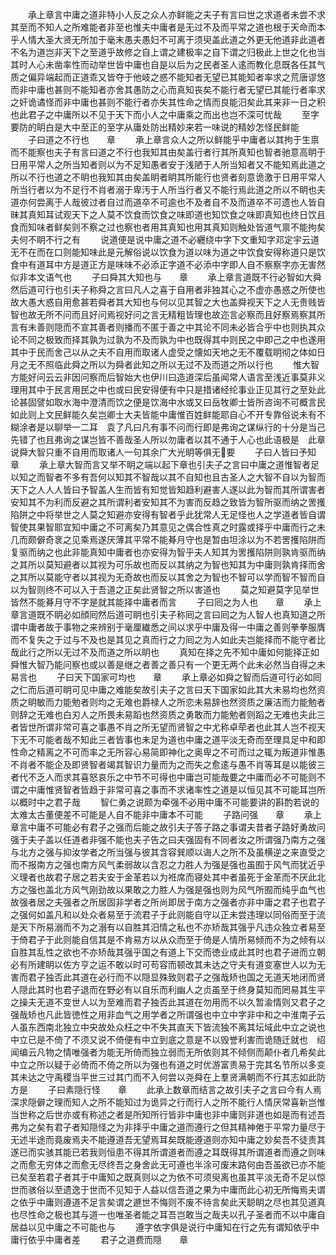 <!-- { "loadSidebar": true } -->
　　承上章言中庸之道非特小人反之众人亦鲜能之夫子有言曰世之求道者未尝不求其至而不知人之所难能者非至也惟夫中庸者是无过不及而平常之道也根于天命而本乎人情大圣大贤无所加于毫末愚夫愚妇不可离于须臾盖此道之外更无他道非此道者不名为道岂非天下之至道乎故修之自上谓之建极率之自下谓之归极此上世之化也当其时人心未凿率性而动举世皆中庸也自是以后为之民者圣人逺而教化息既各任其气质之偏异端起而正道乖又皆夺于他岐之惑不能知者无望已其能知者率求之荒唐谬悠而非中庸也甚则不能知者亦舍其愚防之心而真知丧矣不能行者无望已其能行者率求之奸诡谲怪而非中庸也甚则不能行者亦失其性命之情而良能汨矣此其来非一日之积也此君子之中庸所以不见于天下而小人之中庸乘之而出也岂不深可忧哉
　　至字要防的眀白是大中至正的至字从庸处防出精妙来若一味说的精妙怎怪民鲜能
　　子曰道之不行也　　章
　　承上章言众人之所以鲜能乎中庸者以其拘于生禀而不能察也夫子有言曰道之不行也我知其由矣盖行者行其所真知也智者驰意高眀于日用平常人之所当知者则以为不足知愚者安于浅陋于人所当知者又不能知焉此道之所以不行也道之不眀也我知其由矣盖眀者眀其所能行也贤者刻意诡激于日用平常人所当行者以为不足行不肖者溺于卑汚于人所当行者又不能行焉此道之所以不眀也夫道亦何尝离于人哉彼过者自过而道卒不可逾也不及者自不及而道卒不可遗也人皆自昧其真知耳试观天下之人莫不饮食而饮食之味即道也知饮食之味即真知也终日饮且食而知味者鲜矣则不察之过也察也者用其真知也用其真知则触处皆道气禀不能拘矣夫何不眀不行之有
　　说道便是说中庸之道不必纒绕中字下文重知字邓定宇云道无不在而在口则能知味此是元解俗说以饮食为道以味为道之中饮食安得称道只是饮食中有道耳中方是道正方是味味不必添正字道不必添中字即人自不察察字亦无害然似非本文语气也
　　子曰舜其大知也与　　章
　　承上章言道既不行必智如大舜然后道可行也引夫子称舜之言曰凡人之喜于自用者非独其心之不虚亦愚惑之所使也故大愚大惑自用愈甚若舜者其大知也与何以见其智之大也盖舜视天下之人无贵贱皆智也故无所不问而且好问焉视好问之言无精粗皆理也故迩言必察而且好察焉察其所言有未善则隠而不宣其善者则播而不匿于善之中其论不同未必皆合乎中也则执其众论不同之极致而择其孰为过孰为不及而孰为中也既得其中则民之中即己之中也遂用其中于民而舍己以从之夫不自用而取诸人虚受之懐如天地之无不覆载眀彻之体如日月之无不照临此舜之所以为舜者此知之所以无过不及而道之所以行也
　　惟大智方能好问云云非因问察而后智始大也伊川曰造道深后虽闻常人语言至浅近事莫非义理用其中于民言用民之中也或曰民安得便有中只是措诸经纶事业正见其行之至处此论甚固譬如取水海中澄清而饮之便是饮海中水或又曰岳牧卿士皆所咨询不可概言民如此则上文民鲜能久矣岂卿士大夫皆能中庸惟百姓鲜能耶自心不开专靠俗说未有不糊涂者是以聊举一二耳　袁了凡曰凡有事不问而行即是弗询之谋纵行的十分是当己先错了也且弗询之谋岂皆不善哉圣人所以勿庸者以其不通于人心也此语极是　此章说舜大智只重不自用而取诸人一句其余广大光眀等俱无要
　　子曰人皆曰予知　章
　　承上章大智而言又举不眀之端以起下章也引夫子之言曰中庸之道惟智者足以知之而智者不多有吾何以知其不智哉以其不自知也且古圣人之大智不自以为智而天下之人人人皆曰予智盖人生而皆有知觉皆知趋利避害人遂以此为智而其所谓害者安知其不为利而反避之其所谓利者安知其不为害而反趋之致皆为智所驱而纳之罟擭陷阱之中将举世之人莫之知避亦安得有智者乎此犹常人无足怪也人之学道者皆自谓智使其果智耶宜知中庸之不可离矣乃其意见之偶合性真之时露或择乎中庸而行之未几而颇僻奇衺之见乘焉遂厌薄其平常不能朞月守也是暂由坦涂以为不若罟擭陷阱而复驱而纳之也此非能真知中庸者也亦安得为智乎夫人知其为罟擭陷阱则孰肯驱而纳之其所以莫知避者以其视为可乐故也而反以其纳之为智也知其为中庸则孰肯择而舍之其所以莫能守者以其视为无奇故也而反以其舍之为智也不智可以学而智不智而自以为智则终不可以入于吾道之正矣此贤智之所以害道也
　　莫之知避莫字见举世皆然不能朞月守不字是就其能择中庸者而言
　　子曰囘之为人也　　章
　　承上章言道既不眀必如顔囘然后道可眀也引夫子称囘之言曰囘之为人智人也真知道之所谓中庸者故于事物之来辨别于毫厘纎悉之间以求乎中庸及得一中庸之善则拳拳服膺而不复失之于过与不及也是其见之真而行之力囘之为人如此夫岂能择而不能守者比哉此行之所以无过不及而道之所以眀也
　　真知在择之先不知中庸如何能择正如舜惟大智乃能问察也或以善是继之者善之善只有一个更无两个此未必然当自得之未易言也
　　子曰天下国家可均也　　章
　　承上章必如舜之智而后道可行必如囘之仁而后道可眀可见中庸之难能矣故引夫子之言曰天下国家如此其大未易均也然资质之眀敏而力能勉者则均之无难也爵禄人之所恋未易辞也然资质之廉洁而力能勉者则辞之无难也白刃人之所畏未易蹈也然资质之勇敢而力能勉者则蹈之无难也夫此三者皆世所谓非常可喜之事愚不肖之所无望而贤智之中尤称卓荦者也此其人岂不视天下无不可能者哉不知此三者皆事也未足为道也中庸之道平淡无奇而至理具足中和即性命之精离之不可而率之无所容心易简即神化之奥卑之不可而过之辄为叛道非惟愚不肖者不能企及即贤智者竭其智识力量而为之而失之愈逺与愚不肖等耳是以能彼三者代不乏人而求其喜怒哀乐之中节不可得也中庸岂可能哉要之中庸而必不可能则不谓之中庸惟贤智者皆趋于非常可喜之事而不求诸率性之道是以恒见其不可能耳岂所以概时中之君子哉
　　智仁勇之说颇为牵强不必用中庸不可能要讲的斟酌若说的太难太古董便差不可能是人自不能非中庸本不可能
　　子路问强　　章
　　承上章言中庸不可能必有君子之强而后能之故引夫子答子路之事谓夫昔者子路好勇故问强于夫子盖以任道者非强不能也夫子告之曰夫强固有不同者汝之所谓强乃南方之强与北方之强与抑汝学者之所当强与彼其含容巽顺以诲人之所不及虽横逆之来直受之而不报南方之强也南方风气柔弱故以含忍之力胜人为强是强也虽囿于风气而犹近乎义理者也故君子居之若夫安于金革若以为袵席而寝处其中者虽死于金革而不厌此北方之强也盖北方风气刚劲故以果敢之力胜人为强是强也则为风气所囿而纯乎血气也故强者居之夫强者之所居固非学者之所尚即居于南方之强者亦非中庸之君子也君子之强何如盖凡和以处众者易至于流君子于此则能自守以正未尝违理以同俗而至于流是天下所易溺而不为之溺有以自胜其汨情之私也不亦矫哉其强乎凡违众独立者易至于倚君子于此则能自信其是不肯易方以从众而至于倚是人情所易倾而不为之倾有以自胜其乱性之欲也不亦矫哉其强乎国之有道上下交而徳业成此其时也君子进而立朝必有所建眀以佐方亨之运不敢以时可苟容而顿改其未达之守夫有道变塞世人以为无害而君子独否此其道在必行而不以隠显殊致则君子之强哉矫也国之无道天地闭而贤人隠此其时也君子退而在野必有以自乐而利幽人之贞虽至于终身莫知而罔易其生平之操夫无道不变世人以为至难而君子独否此其道在勿用而不以久暂渝情则又君子之强哉矫也凡此皆徳性之用非血气之用学者之所谓强也中立中字非中和之中淮南子云人虽东西南北独立中央故处众枉之中不失其直天下皆流独不离其坛域此中立之说也中立已是不倚了不须又说不倚便有中立到底之意是不以毁誉利害而诡随迁就也　绍闻编云凡物之情唯强者为能无所倚而独立弱而无所依则其不倾侧而颠仆者几希矣此中立之所以疑于必倚而不倚之所以为强也有道之时优游富贵易于完其名节所以多变其未达之守禹稷当平世三过其门而不入何尝以尧舜在上羣贤满朝而不行其志如此防方是
　　子曰素隠行怪　　章
　　此承上数章而结言之故引夫子之言曰今有人焉深求隠僻之理而知人之所不能知过为诡异之行而行人之所不能行人情厌常喜新岂惟当世称之后世亦或有称述之者是所知所行皆非中庸也非中庸则非道也如是而有述吾弗为之矣有君子者知隠怪之为非择乎中庸之道而遵行之但其精神倦于平常力量尽于无述半途而竟废焉夫不能遵道吾无望焉耳矣既能遵道则亦知中庸之妙矣吾不徒责其遂已而实骇其能已若我则恒患不得其所谓道者而遵之耳既得其所谓道者而遵之则味之而愈无穷体之而愈无尽终吾之身舍此无可遵也半涂可废末路何由吾虽欲已亦不能已矣至若君子者其于中庸知之既真则以之为依不可须臾离也虽其平淡无奇不足以惊世而骇俗以至遗逸于世而不见知于人益以信吾道之果为中庸而此心初无所悔焉夫谓之依乎中庸则遵道不足言矣谓之遯世不悔则不废不待言矣此天聪眀之尽也其见道真也尽性命之极也其与道一也唯圣者能之耳吾岂敢当之哉夫以孔子圣者而不以中庸自居益以见中庸之不可能也与
　　遵字依字俱是说行中庸知在行之先有谓知依乎中庸行依乎中庸者差
　　君子之道费而隠　　章
